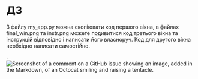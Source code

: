 # ДЗ
З файлу my_app.py можна скопіювати код першого вікна, в файлах final_win.png та instr.png можете подивитися код третього вікна та інструкцій відповідно і написати його власноруч. Код для другого вікна необхідно написати самостійно.

.
![Screenshot of a comment on a GitHub issue showing an image, added in the Markdown, of an Octocat smiling and raising a tentacle.](https://myoctocat.com/assets/images/base-octocat.svg)

